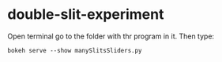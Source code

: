 # double-slit-experiment
Open terminal go to the folder with thr program in it. Then type:
```
bokeh serve --show manySlitsSliders.py
```

